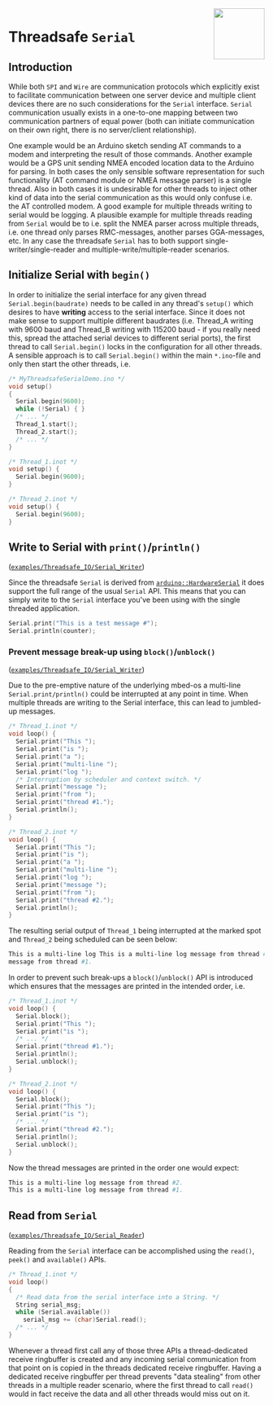 <img src="https://content.arduino.cc/website/Arduino_logo_teal.svg" height="100" align="right"/>

Threadsafe `Serial`
===================
## Introduction
While both `SPI` and `Wire` are communication protocols which explicitly exist to facilitate communication between one server device and multiple client devices there are no such considerations for the `Serial` interface. `Serial` communication usually exists in a one-to-one mapping between two communication partners of equal power (both can initiate communication on their own right, there is no server/client relationship).

One example would be an Arduino sketch sending AT commands to a modem and interpreting the result of those commands. Another example would be a GPS unit sending NMEA encoded location data to the Arduino for parsing. In both cases the only sensible software representation for such functionality (AT command module or NMEA message parser) is a single thread. Also in both cases it is undesirable for other threads to inject other kind of data into the serial communication as this would only confuse i.e. the AT controlled modem. A good example for multiple threads writing to serial would be logging. A plausible example for multiple threads reading from `Serial` would be to i.e. split the NMEA parser across multiple threads, i.e. one thread only parses RMC-messages, another parses GGA-messages, etc. In any case the threadsafe `Serial` has to both support single-writer/single-reader and multiple-write/multiple-reader scenarios.

## Initialize Serial with `begin()`
In order to initialize the serial interface for any given thread `Serial.begin(baudrate)` needs to be called in any thread's `setup()` which desires to have **writing** access to the serial interface. Since it does not make sense to support multiple different baudrates (i.e. Thread_A writing with 9600 baud and Thread_B writing with 115200 baud - if you really need this, spread the attached serial devices to different serial ports), the first thread to call `Serial.begin()` locks in the configuration for all other threads. A sensible approach is to call `Serial.begin()` within the main `*.ino`-file and only then start the other threads, i.e.
```C++
/* MyThreadsafeSerialDemo.ino */
void setup()
{
  Serial.begin(9600);
  while (!Serial) { }
  /* ... */
  Thread_1.start();
  Thread_2.start();
  /* ... */
}
```
```C++
/* Thread_1.inot */
void setup() {
  Serial.begin(9600);
}
```
```C++
/* Thread_2.inot */
void setup() {
  Serial.begin(9600);
}
```

## Write to Serial with `print()`/`println()`
([`examples/Threadsafe_IO/Serial_Writer`](../examples/Threadsafe_IO/Serial_Writer))

Since the threadsafe `Serial` is derived from [`arduino::HardwareSerial`](https://github.com/arduino/ArduinoCore-API/blob/master/api/HardwareSerial.h) it does support the full range of the usual `Serial` API. This means that you can simply write to the `Serial` interface you've been using with the single threaded application.
```C++
Serial.print("This is a test message #");
Serial.println(counter);
```

### Prevent message break-up using `block()`/`unblock()`
([`examples/Threadsafe_IO/Serial_Writer`](../examples/Threadsafe_IO/Serial_Writer))

Due to the pre-emptive nature of the underlying mbed-os a multi-line `Serial.print/println()` could be interrupted at any point in time. When multiple threads are writing to the Serial interface, this can lead to jumbled-up messages.
```C++
/* Thread_1.inot */
void loop() {
  Serial.print("This ");
  Serial.print("is ");
  Serial.print("a ");
  Serial.print("multi-line ");
  Serial.print("log ");
  /* Interruption by scheduler and context switch. */
  Serial.print("message ");
  Serial.print("from ");
  Serial.print("thread #1.");
  Serial.println();
}
```
```C++
/* Thread_2.inot */
void loop() {
  Serial.print("This ");
  Serial.print("is ");
  Serial.print("a ");
  Serial.print("multi-line ");
  Serial.print("log ");
  Serial.print("message ");
  Serial.print("from ");
  Serial.print("thread #2.");
  Serial.println();
}
```
The resulting serial output of `Thread_1` being interrupted at the marked spot and `Thread_2` being scheduled can be seen below:
```bash
This is a multi-line log This is a multi-line log message from thread #2.
message from thread #1.

```
In order to prevent such break-ups a `block()`/`unblock()` API is introduced which ensures that the messages are printed in the intended order, i.e.
```C++
/* Thread_1.inot */
void loop() {
  Serial.block();
  Serial.print("This ");
  Serial.print("is ");
  /* ... */
  Serial.print("thread #1.");
  Serial.println();
  Serial.unblock();
}
```
```C++
/* Thread_2.inot */
void loop() {
  Serial.block();
  Serial.print("This ");
  Serial.print("is ");
  /* ... */
  Serial.print("thread #2.");
  Serial.println();
  Serial.unblock();
}
```
Now the thread messages are printed in the order one would expect:
```bash
This is a multi-line log message from thread #2.
This is a multi-line log message from thread #1.
```

## Read from `Serial`
([`examples/Threadsafe_IO/Serial_Reader`](../examples/Threadsafe_IO/Serial_Reader))

Reading from the `Serial` interface can be accomplished using the `read()`, `peek()` and `available()` APIs.
```C++
/* Thread_1.inot */
void loop()
{
  /* Read data from the serial interface into a String. */
  String serial_msg;
  while (Serial.available())
    serial_msg += (char)Serial.read();
  /* ... */
}
```
Whenever a thread first call any of those three APIs a thread-dedicated receive ringbuffer is created and any incoming serial communication from that point on is copied in the threads dedicated receive ringbuffer. Having a dedicated receive ringbuffer per thread prevents "data stealing" from other threads in a multiple reader scenario, where the first thread to call `read()` would in fact receive the data and all other threads would miss out on it.
